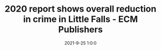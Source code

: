 ---
"title": "2020 report shows overall reduction in crime in Little Falls - ECM Publishers"
"date": "2021-9-25 1:0:0"
"feed_name": "GOOGLENEWSDRILLING"
"feed_website": "https://news.google.com/search?q=drilling%2Bincident&hl=en-US&gl=US&ceid=US:en"
"feed_rss": "https://news.google.com/rss/search?q=drilling%2Bincident&hl=en-US&gl=US&ceid=US:en"
"link": "https://www.hometownsource.com/morrison_county_record/news/2020-report-shows-overall-reduction-in-crime-in-little-falls/article_e0cea84e-1cc2-11ec-bebc-777e1db0dc11.html"
"source": "{'href': 'https://www.hometownsource.com', 'title': 'ECM Publishers'}"
"file": "_posts/2021-1-1-b534957fdcd7b1c45b67593c40c2e8047296a048.md"
"accident": "0"
"drilling": "0"
"dead": "0"
"injured": "0"
"arrested": "0"
"where": "unknown site"
"place": "unknown place"
---